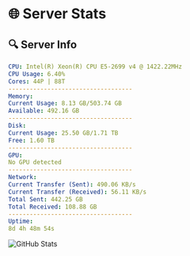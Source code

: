 # 🌐 Server Stats
## 🔍 Server Info
```yaml
CPU: Intel(R) Xeon(R) CPU E5-2699 v4 @ 1422.22MHz
CPU Usage: 6.40%
Cores: 44P | 88T
-----------------------------------
Memory:
Current Usage: 8.13 GB/503.74 GB
Available: 492.16 GB
-----------------------------------
Disk:
Current Usage: 25.50 GB/1.71 TB
Free: 1.60 TB
-----------------------------------
GPU:
No GPU detected
-----------------------------------
Network:
Current Transfer (Sent): 490.06 KB/s
Current Transfer (Received): 56.11 KB/s
Total Sent: 442.25 GB
Total Received: 108.88 GB
-----------------------------------
Uptime:
8d 4h 48m 54s
```
![GitHub Stats](https://img.shields.io/badge/Updated-2025-04-27_21:57:42-blue)